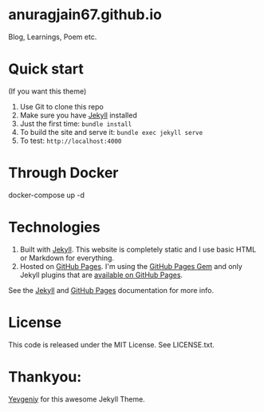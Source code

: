 # anuragjain67.github.io
Blog, Learnings, Poem etc.

# Quick start
(If you want this theme)

1. Use Git to clone this repo
2. Make sure you have [Jekyll](http://jekyllrb.com/docs/installation/) installed
3. Just the first time: `bundle install`
4. To build the site and serve it: `bundle exec jekyll serve`
5. To test: `http://localhost:4000`

# Through Docker 
docker-compose up -d

# Technologies
1. Built with [Jekyll](http://jekyllrb.com/). This website is completely static
   and I use basic HTML or Markdown for everything.
2. Hosted on [GitHub Pages](https://pages.github.com/). I'm using the 
   [GitHub Pages Gem](https://help.github.com/articles/using-jekyll-with-pages/)
   and only Jekyll plugins that are 
   [available on GitHub Pages](https://help.github.com/articles/repository-metadata-on-github-pages/).

See the [Jekyll](http://jekyllrb.com/) and [GitHub Pages](https://pages.github.com/)
documentation for more info.


# License
This code is released under the MIT License. See LICENSE.txt.

# Thankyou:
[Yevgeniy](https://github.com/brikis98/yevgeniy-brikman-homepage) for this awesome Jekyll Theme.

